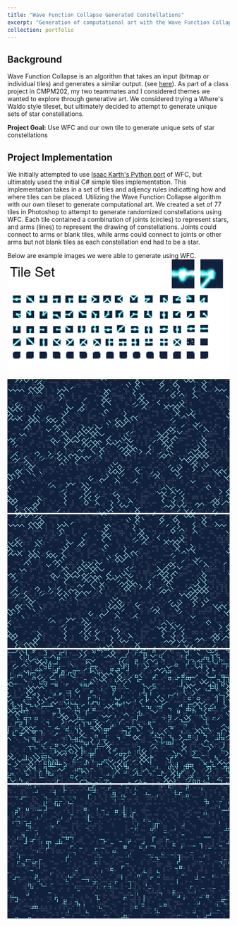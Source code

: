 ```yaml
---
title: "Wave Function Collapse Generated Constellations"
excerpt: "Generation of computational art with the Wave Function Collapse algorithm <br><br><img src='/images/wfc.png'>"
collection: portfolio
---
```


## Background
Wave Function Collapse is an algorithm that takes an input (bitmap or individual tiles) and generates a similar output. (see [here](https://github.com/mxgmn/WaveFunctionCollapse)). As part of a class project in CMPM202, my two teammates and I considered themes we wanted to explore through generative art. We considered trying a Where's Waldo style tileset, but ultimately decided to attempt to generate unique sets of star constellations. 

**Project Goal:** Use WFC and our own tile to generate unique sets of star constellations

## Project Implementation

We initially attempted to use [Isaac Karth's Python port](https://github.com/ikarth/wfc_2019f) of WFC, but ultimately used the initial C# simple tiles implementation. This implementation takes in a set of tiles and adjency rules indicatting how and where tiles can be placed. Utilizing the Wave Function Collapse algorithm with our own tileset to generate computational art. We created a set of 77 tiles in Photoshop to attempt to generate randomized constellations using WFC. Each tile contained a combination of joints (circles) to represent stars, and arms (lines) to represent the drawing of constellations. Joints could connect to arms or blank tiles, while arms could connect to joints or other arms but not blank tiles as each constellation end had to be a star.


Below are example images we were able to generate using WFC. 
<img src='/images/wfc2.png'>

<img src='/images/wfc.png'>

<img src='/images/wfc3.png'>

<img src='/images/wfc4.png'>

<img src='/images/wfc5.png'>
